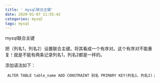 ```yaml
---
title: ' mysql联合主键'
date: 2020-01-07 11:55:42 
categories: mysql
tags: mysql
---
```


 mysql联合主键

<!--more-->

把（列名1，列名2）设置联合主键。将其看成一个有序对。这个有序对不能重复！就是不能有两条记录列名1，列名2都是一样的。

添加语法如下：

```
 ALTER TABLE table_name ADD CONSTRAINT 别名 PRIMARY KEY(列名1，列名2)；
```